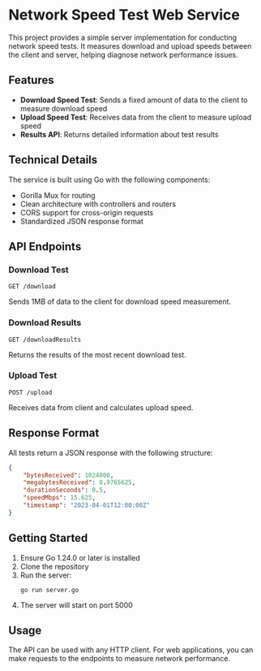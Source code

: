 # Network Speed Test Web Service

This project provides a simple server implementation for conducting network speed tests. It measures download and upload speeds between the client and server, helping diagnose network performance issues.

## Features

- **Download Speed Test**: Sends a fixed amount of data to the client to measure download speed
- **Upload Speed Test**: Receives data from the client to measure upload speed
- **Results API**: Returns detailed information about test results

## Technical Details

The service is built using Go with the following components:
- Gorilla Mux for routing
- Clean architecture with controllers and routers
- CORS support for cross-origin requests
- Standardized JSON response format

## API Endpoints

### Download Test
```
GET /download
```
Sends 1MB of data to the client for download speed measurement.

### Download Results
```
GET /downloadResults
```
Returns the results of the most recent download test.

### Upload Test
```
POST /upload
```
Receives data from client and calculates upload speed.

## Response Format

All tests return a JSON response with the following structure:
```json
{
    "bytesReceived": 1024000,
    "megabytesReceived": 0.9765625,
    "durationSeconds": 0.5,
    "speedMbps": 15.625,
    "timestamp": "2023-04-01T12:00:00Z"
}
```

## Getting Started

1. Ensure Go 1.24.0 or later is installed
2. Clone the repository
3. Run the server:
     ```
     go run server.go
     ```
4. The server will start on port 5000

## Usage

The API can be used with any HTTP client. For web applications, you can make requests to the endpoints to measure network performance.